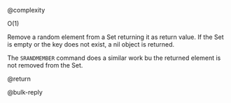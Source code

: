 @complexity

O(1)


Remove a random element from a Set returning it as return value.
If the Set is empty or the key does not exist, a nil object is returned.

The `SRANDMEMBER` command does a similar work bu
the returned element is not removed from the Set.

@return

@bulk-reply



[1]: /p/redis/wiki/SrandmemberCommand
[2]: /p/redis/wiki/ReplyTypes